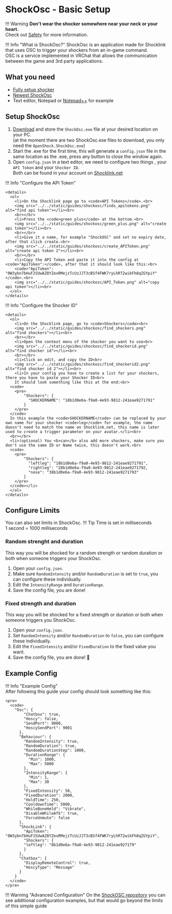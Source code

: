 # ShockOsc - Basic Setup

!!! Warning
    **Don't wear the shocker somewhere near your neck or your heart.**  
    Check out [Safety](../safety/safety-rules.md) for more information.  

!!! Info "What is ShockOsc?"
    ShockOsc is an application made for Shocklink that uses OSC to trigger your shockers from an in-game command.  
    OSC is a service implemented in VRChat that allows the communication between the game and 3rd party applications.  

    
## What you need

- [Fully setup shocker](openshock-first-setup.md)
- [Newest ShockOsc](https://github.com/OpenShock/ShockOsc/releases)
- Text editor, Notepad or [Notepad++](https://notepad-plus-plus.org/) for example

## Setup ShockOsc
1. [Download](https://github.com/OpenShock/ShockOsc/releases) and store the ``ShockOsc.exe`` file at your desired location on your PC.  
   (at the moment there are two ShockOsc.exe files to download, you only need the ``OpenShock.ShockOsc.exe``)  
2. Start the .exe for the first time, this will generate a ``config.json`` file in the same location as the .exe, press any button to close the window again.
3. Open ``config.json`` in a text editor, we need to configure two things , your ``API Token`` and your ``Shocker ID``.  
Both can be found in your account on [Shocklink.net](https://shocklink.net/)

!!! Info "Configure the API Token"

    <details>
      <ol>
        <li>On the Shocklink page go to <code>API Tokens</code>.<br>
        <img src="../../static/guides/shockosc/finds_apitokens.png" alt="find api token"></li><br>
        <br></br>
        <li>Press the <code>green plus</code> at the bottom.<br>
        <img src="../../static/guides/shockosc/green_plus.png" alt="create api token"></li><br>
        <br></br>
        <li>Give it a name, for example "ShockOSC" and set no expiry date, after that click create.<br>
        <img src="../../static/guides/shockosc/create_APIToken.png" alt="create api token 2"></li><br>
        <br></br>
        <li>Copy the API Token and paste it into the config at <code>"ApiToken":</code>, after that it should look like this:<br>
        <code>"ApiToken": "0W3ybn7bHuF2SUwAZ8YZexRMejzTcUzJJT3cBSf4FWK7ryLhRT2wikFh8qZGYpiY"</code>.<br>
        <img src="../../static/guides/shockosc/API_Token.png" alt="copy api token"></li><br>
      </ol>
    </details>


!!! Info "Configure the Shocker ID"

    <details>
      <ol>
        <li>On the Shocklink page, go to <code>Shockers</code><br>
        <img src="../../static/guides/shockosc/find_shockers.png" alt="find shockers"></li><br>
        <br></br>
        <li>Open the context menu of the shocker you want to use<br>
        <img src="../../static/guides/shockosc/find_shockerid.png" alt="find shocker id"></li><br>
        <br></br>
        <li>Click on edit, and copy the ID<br>
        <img src="../../static/guides/shockosc/find_shockerid2.png" alt="find shocker id 2"></li><br>
        <li>In your config you have to create a list for your shockers, there you have to paste your Shocker ID<br>
        It should look something like this at the end:<br>
      <code>
        <pre>
            "Shockers": {
              "SHOCKERNAME": "18b1d0e6a-f9a0-4e93-9812-241eae9271791"
            }
        </pre>
      </code>
      In this example the <code>SHOCKERNAME</code> can be replaced by your own name for your shocker <code>leg</code> for example, the name doesn't need to match the name on Shocklink.net, this name is later used to create a trigger parameter on your avatar.</li><br>
      <br></br>
      <li>(optional) You <b>can</b> also add more shockers, make sure you don't use the same ID or Name twice, this doesn't work.<br>
      <code>
        <pre>
            "Shockers": {
              "leftleg": "18b1d0e6a-f9a0-4e93-9812-241eae9271791", 
              "rightleg": "28b1d0e6a-f9a0-4e93-9812-241eae9271792,
              "nose": "38b1d0e6a-f9a0-4e93-9812-241eae9271793"
            }
        </pre>
      </code></li>
      </ol>
    </details>

## Configure Limits
You can also set limits in ShockOsc. 
!!! Tip
    Time is set in milliseconds  
    1 second = 1000 milliseconds  
### Random strenght and duration
This way you will be shocked for a random strength or random duration or both when someone triggers your ShockOsc.  

1. Open your ``config.json``.
2. Make sure ``RandomIntensity`` and/or ``RandomDuration`` is set to ``true``, you can configure these individually. 
3. Edit the ``IntensityRange`` and ``DurationRange``.
4. Save the config file, you are done!

### Fixed strength and duration
This way you will be shocked for a fixed strength or duration or both when someone triggers you ShockOsc.  

1. Open your ``config.json``.
2. Set ``RandomIntensity`` and/or ``RandomDuration``  to ``false``, you can configure these individually. 
3. Edit the ``FixedIntensity`` and/or ``FixedDuration`` to the fixed value you want.
4. Save the config file, you are done! 🎉  

## Example Config
!!! Info "Example Config"  
    After following this guide your config should look something like this:  

    <pre>
      <code>
        "Osc": {
            "Chatbox": true,
            "Hoscy": false,
            "SendPort": 9000,
            "HoscySendPort": 9001
          },
          "Behaviour": {
            "RandomIntensity": true,
            "RandomDuration": true,
            "RandomDurationStep": 1000,
            "DurationRange": {
              "Min": 1000,
              "Max": 5000
            },
            "IntensityRange": {
              "Min": 1,
              "Max": 30
            },
            "FixedIntensity": 50,
            "FixedDuration": 2000,
            "HoldTime": 250,
            "CooldownTime": 5000,
            "WhileBoneHeld": "Vibrate",
            "DisableWhileAfk": true,
            "ForceUnmute": false
          },
          "ShockLink": {
            "ApiToken": "0W3ybn7bHuF2SUwAZ8YZexRMejzTcUzJJT3cBSf4FWK7ryLhRT2wikFh8qZGYpiY",
            "Shockers": {
            "leftleg": "8b1d0e6a-f9a0-4e93-9812-241eae927179"
            }
          },
          "Chatbox": {
            "DisplayRemoteControl": true,
            "HoscyType": "Message"
          }
        }
      </code>
    </pre>


!!! Warning "Advanced Configuration"
    On the [ShockOSC repository](https://github.com/OpenShock/ShockOsc) you can see additional configuration examples, but that would go beyond the limits of this simple guide  
